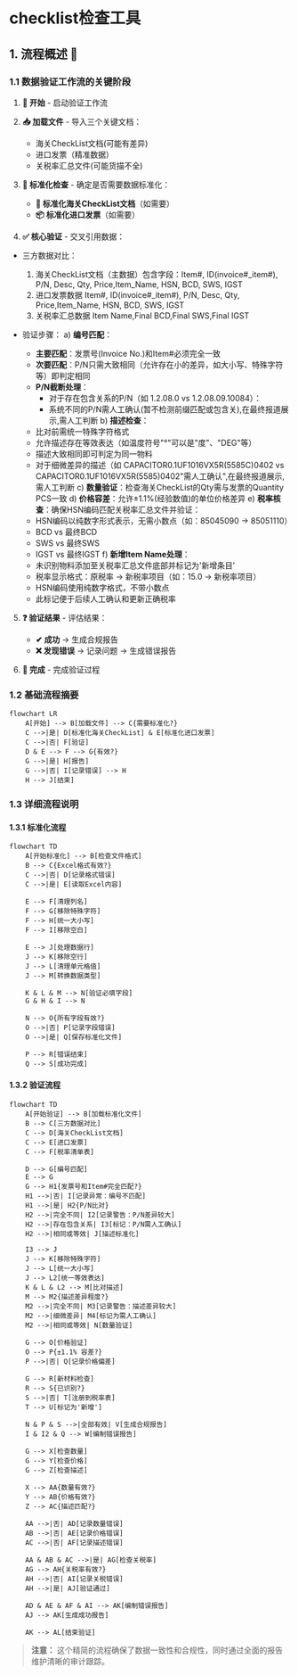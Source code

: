 # checklist检查工具

## 1. 流程概述 🌟

### 1.1 数据验证工作流的关键阶段

1. **🌱 开始** - 启动验证工作流
2. **📥 加载文件** - 导入三个关键文档：
   - 海关CheckList文档(可能有差异)
   - 进口发票（精准数据）
   - 关税率汇总文件(可能货描不全)

3. **🔄 标准化检查** - 确定是否需要数据标准化：
   - **🔧 标准化海关CheckList文档**（如需要）
   - **📦 标准化进口发票**（如需要）

4. **✅ 核心验证** - 交叉引用数据：
  - 三方数据对比：
    1. 海关CheckList文档（主数据）包含字段：Item#, ID(invoice#_item#),  P/N, Desc, Qty, Price,Item_Name, HSN, BCD, SWS, IGST
    2. 进口发票数据 Item#, ID(invoice#_item#),  P/N, Desc, Qty, Price,Item_Name, HSN, BCD, SWS, IGST
    3. 关税率汇总数据 Item Name,Final BCD,Final SWS,Final IGST
    
    
  - 验证步骤：
    a) **编号匹配**：
       - **主要匹配**：发票号(Invoice No.)和Item#必须完全一致
       - **次要匹配**：P/N只需大致相同（允许存在小的差异，如大小写、特殊字符等）即判定相同
       - **P/N截断处理**：
         * 对于存在包含关系的P/N（如 1.2.08.0 vs 1.2.08.09.10084）：
         * 系统不同的P/N需人工确认(暂不检测前缀匹配或包含关),在最终报道展示,需人工判断
    b) **描述检查**：
       - 比对前需统一特殊字符格式
       - 允许描述存在等效表达（如温度符号"°"可以是"度"、"DEG"等）
       - 描述大致相同即可判定为同一物料
       - 对于细微差异的描述（如 CAPACITOR0.1UF1016VX5R(5585C)0402 vs CAPACITOR0.1UF1016VX5R(5585)0402"需人工确认",在最终报道展示,需人工判断
    c) **数量验证**：检查海关CheckList的Qty需与发票的Quantity PCS一致
    d) **价格容差**：允许±1.1%(经验数值)的单位价格差异
    e) **税率核查**：确保HSN编码匹配关税率汇总文件并验证：
       - HSN编码以纯数字形式表示，无需小数点（如：85045090 -> 85051110）
       - BCD vs 最终BCD
       - SWS vs 最终SWS
       - IGST vs 最终IGST
    f) **新增Item Name处理**：
       - 未识别物料添加至关税率汇总文件底部并标记为'新增条目'
       - 税率显示格式：原税率 -> 新税率项目（如：15.0 -> 新税率项目）
       - HSN编码使用纯数字格式，不带小数点
       - 此标记便于后续人工确认和更新正确税率

5. **❓ 验证结果** - 评估结果：
   - **✔ 成功** → 生成合规报告
   - **❌ 发现错误** → 记录问题 → 生成错误报告

6. **🏁 完成** - 完成验证过程

### 1.2 基础流程摘要
```mermaid
flowchart LR
    A[开始] --> B[加载文件] --> C{需要标准化?}
    C -->|是| D[标准化海关CheckList] & E[标准化进口发票]
    C -->|否| F[验证]
    D & E --> F --> G{有效?}
    G -->|是| H[报告]
    G -->|否| I[记录错误] --> H
    H --> J[结束]
```

### 1.3 详细流程说明

#### 1.3.1 标准化流程
```mermaid
flowchart TD
    A[开始标准化] --> B[检查文件格式]
    B --> C{Excel格式有效?}
    C -->|否| D[记录格式错误]
    C -->|是| E[读取Excel内容]
    
    E --> F[清理列名]
    F --> G[移除特殊字符]
    F --> H[统一大小写]
    F --> I[移除空白]
    
    E --> J[处理数据行]
    J --> K[移除空行]
    J --> L[清理单元格值]
    J --> M[转换数据类型]
    
    K & L & M --> N[验证必填字段]
    G & H & I --> N
    
    N --> O{所有字段有效?}
    O -->|否| P[记录字段错误]
    O -->|是| Q[保存标准化文件]
    
    P --> R[错误结束]
    Q --> S[成功完成]
```

#### 1.3.2 验证流程
```mermaid
flowchart TD
    A[开始验证] --> B[加载标准化文件]
    B --> C[三方数据对比]
    C --> D[海关CheckList文档]
    C --> E[进口发票]
    C --> F[税率清单表]
    
    D --> G[编号匹配]
    E --> G
    G --> H1{发票号和Item#完全匹配?}
    H1 -->|否| I[记录异常：编号不匹配]
    H1 -->|是| H2{P/N比对}
    H2 -->|完全不同| I2[记录警告：P/N差异较大]
    H2 -->|存在包含关系| I3[标记：P/N需人工确认]
    H2 -->|相同或等效| J[描述标准化]
    
    I3 --> J
    J --> K[移除特殊字符]
    J --> L[统一大小写]
    J --> L2[统一等效表达]
    K & L & L2 --> M[比对描述]
    M --> M2{描述差异程度?}
    M2 -->|完全不同| M3[记录警告：描述差异较大]
    M2 -->|细微差异| M4[标记为需人工确认]
    M2 -->|相同或等效| N[数量验证]
    
    G --> O[价格验证]
    O --> P{±1.1% 容差?}
    P -->|否| Q[记录价格偏差]
    
    G --> R[新材料检查]
    R --> S{已识别?}
    S -->|否| T[注册到税率表]
    T --> U[标记为'新增']
    
    N & P & S -->|全部有效| V[生成合规报告]
    I & I2 & Q --> W[编制错误报告]
    
    G --> X[检查数量]
    G --> Y[检查价格]
    G --> Z[检查描述]
    
    X --> AA{数量有效?}
    Y --> AB{价格有效?}
    Z --> AC{描述匹配?}
    
    AA -->|否| AD[记录数量错误]
    AB -->|否| AE[记录价格错误]
    AC -->|否| AF[记录描述错误]
    
    AA & AB & AC -->|是| AG[检查关税率]
    AG --> AH{关税率有效?}
    AH -->|否| AI[记录关税错误]
    AH -->|是| AJ[验证通过]
    
    AD & AE & AF & AI --> AK[编制错误报告]
    AJ --> AK[生成成功报告]
    
    AK --> AL[结束验证]
```

> **注意：** 这个精简的流程确保了数据一致性和合规性，同时通过全面的报告维护清晰的审计跟踪。
